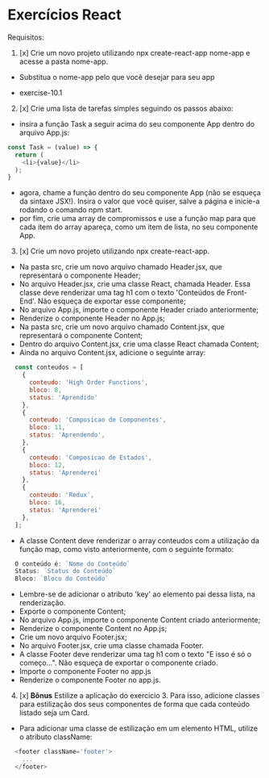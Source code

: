 # Exercícios React

Requisitos:

1. [x] Crie um novo projeto utilizando npx create-react-app nome-app e acesse a pasta nome-app.
 * Substitua o nome-app pelo que você desejar para seu app
  - exercise-10.1
2. [x] Crie uma lista de tarefas simples seguindo os passos abaixo:
 * insira a função Task a seguir acima do seu componente App dentro do arquivo App.js:

```js
const Task = (value) => {
  return (
    <li>{value}</li>
  );
}
```
 * agora, chame a função dentro do seu componente App (não se esqueça da sintaxe JSX!). Insira o valor que você quiser, salve a página e inicie-a rodando o comando npm start.
 * por fim, crie uma array de compromissos e use a função map para que cada item do array apareça, como um item de lista, no seu componente App.

3. [x] Crie um novo projeto utilizando npx create-react-app.
 * Na pasta src, crie um novo arquivo chamado Header.jsx, que representará o componente Header;
 * No arquivo Header.jsx, crie uma classe React, chamada Header. Essa classe deve renderizar uma tag h1 com o texto 'Conteúdos de Front-End'. Não esqueça de exportar esse componente;
 * No arquivo App.js, importe o componente Header criado anteriormente;
 * Renderize o componente Header no App.js;
 * Na pasta src, crie um novo arquivo chamado Content.jsx, que representará o componente Content;
 * Dentro do arquivo Content.jsx, crie uma classe React chamada Content;
 * Ainda no arquivo Content.jsx, adicione o seguinte array:
```js
  const conteudos = [
    {
      conteudo: 'High Order Functions',
      bloco: 8,
      status: 'Aprendido'
    },
    {
      conteudo: 'Composicao de Componentes',
      bloco: 11,
      status: 'Aprendendo',
    },
    {
      conteudo: 'Composicao de Estados',
      bloco: 12,
      status: 'Aprenderei'
    },
    {
      conteudo: 'Redux',
      bloco: 16,
      status: 'Aprenderei'
    },
  ];

```
 * A classe Content deve renderizar o array conteudos com a utilização da função map, como visto anteriormente, com o seguinte formato:

```js
  O conteúdo é: `Nome do Conteúdo`
  Status: `Status do Conteúdo`
  Bloco: `Bloco do Conteúdo`
```
 * Lembre-se de adicionar o atributo 'key' ao elemento pai dessa lista, na renderização.
 * Exporte o componente Content;
 * No arquivo App.js, importe o componente Content criado anteriormente;
 * Renderize o componente Content no App.js;
 * Crie um novo arquivo Footer.jsx;
 * No arquivo Footer.jsx, crie uma classe chamada Footer.
 * A classe Footer deve renderizar uma tag h1 com o texto "E isso é só o começo...". Não esqueça de exportar o componente criado.
 * Importe o componente Footer no app.js
 * Renderize o componente Footer no app.js.

4. [x] **Bônus** Estilize a aplicação do exercicio 3. Para isso, adicione classes para estilização dos seus componentes de forma que cada conteúdo listado seja um Card.
 * Para adicionar uma classe de estilização em um elemento HTML, utilize o atributo className:
```js
  <footer className='footer'>
    ...
  </footer>
```